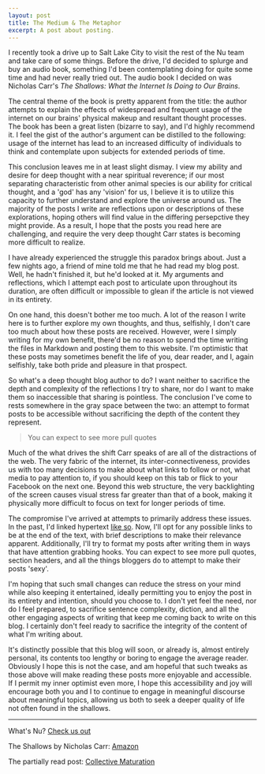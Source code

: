 ```yaml
---
layout: post
title: The Medium & The Metaphor
excerpt: A post about posting.
---
```


I recently took a drive up to Salt Lake City to visit the rest of the Nu team and take care of some things. Before the drive, I'd decided to splurge and buy an audio book, something I'd been contemplating doing for quite some time and had never really tried out. The audio book I decided on was Nicholas Carr's _The Shallows: What the Internet Is Doing to Our Brains_.

The central theme of the book is pretty apparent from the title: the author attempts to explain the effects of widespread and frequent usage of the internet on our brains' physical makeup and resultant thought processes. The book has been a great listen (bizarre to say), and I'd highly recommend it. I feel the gist of the author's argument can be distilled to the following: usage of the internet has lead to an increased difficulty of individuals to think and contemplate upon subjects for extended periods of time. 

This conclusion leaves me in at least slight dismay. I view my ability and desire for deep thought with a near spiritual reverence; if our most separating characteristic from other animal species is our ability for critical thought, and a 'god' has any 'vision' for us, I believe it is to utilize this capacity to further understand and explore the universe around us. The majority of the posts I write are reflections upon or descriptions of these explorations, hoping others will find value in the differing persepctive they might provide. As a result, I hope that the posts you read here are challenging, and require the very deep thought Carr states is becoming more difficult to realize. 

I have already experienced the struggle this paradox brings about. Just a few nights ago, a friend of mine told me that he had read my blog post. Well, he hadn't finished it, but he'd looked at it. My arguments and reflections, which I attempt each post to articulate upon throughout its duration, are often difficult or impossible to glean if the article is not viewed in its entirety. 

On one hand, this doesn't bother me too much. A lot of the reason I write here is to further explore my own thoughts, and thus, selfishly, I don't care too much about how these posts are received. However, were I simply writing for my own benefit, there'd be no reason to spend the time writing the files in Markdown and posting them to this website. I'm optimistic that these posts may sometimes benefit the life of you, dear reader, and I, again selfishly, take both pride and pleasure in that prospect. 

So what's a deep thought blog author to do? I want neither to sacrifice the depth and complexity of the reflections I try to share, nor do I want to make them so inaccessible that sharing is pointless. The conclusion I've come to rests somewhere in the gray space between the two: an attempt to format posts to be accessible without sacrificing the depth of the content they represent.

> You can expect to see more pull quotes

Much of the what drives the shift Carr speaks of are all of the distractions of the web. The very fabric of the internet, its inter-connectiveness, provides us with too many decisions to make about what links to follow or not, what media to pay attention to, if you should keep on this tab or flick to your Facebook on the next one. Beyond this web structure, the very backlighting of the screen causes visual stress far greater than that of a book, making it physically more difficult to focus on text for longer periods of time. 

The compromise I've arrived at attempts to primarily address these issues. In the past, I'd linked hypertext <a href="#" onclick="(function(e){e.preventDefault(); console.log('&#59;&#41;');})(event)">like so</a>. Now, I'll opt for any possible links to be at the end of the text, with brief descriptions to make their relevance apparent. Additionally, I'll try to format my posts after writing them in ways that have attention grabbing hooks. You can expect to see more pull quotes, section headers, and all the things bloggers do to attempt to make their posts 'sexy'.

I'm hoping that such small changes can reduce the stress on your mind while also keeping it entertained, ideally permitting you to enjoy the post in its entirety and intention, should you choose to. I don't yet feel the need, nor do I feel prepared, to sacrifice sentence complexity, diction, and all the other engaging aspects of writing that keep me coming back to write on this blog. I certainly don't feel ready to sacrifice the integrity of the content of what I'm writing about. 

It's distinctly possible that this blog will soon, or already is, almost entirely personal, its contents too lengthy or boring to engage the average reader. Obviously I hope this is not the case, and am hopeful that such tweaks as those above will make reading these posts more enjoyable and accessible. If I permit my inner optimist even more, I hope this accessibility and joy will encourage both you and I to continue to engage in meaningful discourse about meaningful topics, allowing us both to seek a deeper quality of life not often found in the shallows. 

<hr class="link-divider">

What's Nu? <a href="http://www.nu.world" target="_blank">Check us out</a>

The Shallows by Nicholas Carr: <a href="https://www.amazon.com/Shallows-What-Internet-Doing-Brains/dp/0393339750" target="_blank">Amazon</a>

The partially read post: <a href="{% post_url 2016-07-31-collective-maturation %}" target="_blank">Collective Maturation</a>